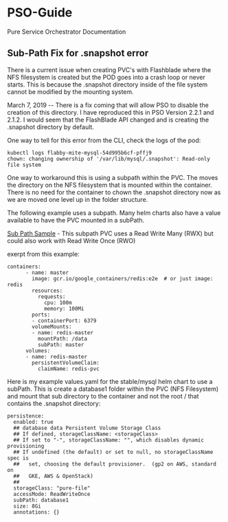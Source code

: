 # PSO-Guide

Pure Service Orchestrator Documentation

## Sub-Path Fix for .snapshot error
There is a current issue when creating PVC's with Flashblade where the NFS filesystem is created but the POD goes into a crash loop or never starts. This is because the .snapshot directory inside of the file system cannot be modified by the mounting system.

March 7, 2019  -- There is a fix coming that will allow PSO to disable the creation of this directory. I have reproduced this in PSO Version 2.2.1 and 2.1.2. I would seem that the FlashBlade API changed and is creating the .snapshot directory by default.

One way to tell for this error from the CLI, check the logs of the pod:

```
kubectl logs flabby-mite-mysql-54d995b6cf-pffj9
chown: changing ownership of '/var/lib/mysql/.snapshot': Read-only file system
```

One way to workaround this is using a subpath within the PVC. The moves the directory on the NFS filesystem that is mounted within the container. There is no need for the container to chown the .snapshot directory now as we are moved one level up in the folder structure.

The following example uses a subpath. Many helm charts also have a value available to have the PVC mounted in a subPath.

[Sub Path Sample](/sub-path/sub-path.md) - This subpath PVC uses a Read Write Many (RWX) but could also work with Read Write Once (RWO)

exerpt from this example:
```
containers:
      - name: master
        image: gcr.io/google_containers/redis:e2e  # or just image: redis
        resources:
          requests:
            cpu: 100m
            memory: 100Mi
        ports:
        - containerPort: 6379
        volumeMounts:
        - name: redis-master
          mountPath: /data
          subPath: master
      volumes:
      - name: redis-master
        persistentVolumeClaim:
          claimName: redis-pvc
```

Here is my example values.yaml for the stable/mysql helm chart to use a subPath. This is create a database1 folder within the PVC (NFS Filesystem) and mount that sub directory to the container and not the root / that contains the .snapshot directory:

```
persistence:
  enabled: true
  ## database data Persistent Volume Storage Class
  ## If defined, storageClassName: <storageClass>
  ## If set to "-", storageClassName: "", which disables dynamic provisioning
  ## If undefined (the default) or set to null, no storageClassName spec is
  ##   set, choosing the default provisioner.  (gp2 on AWS, standard on
  ##   GKE, AWS & OpenStack)
  ##
  storageClass: "pure-file"
  accessMode: ReadWriteOnce
  subPath: database1
  size: 8Gi
  annotations: {}
  ```
